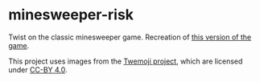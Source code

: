 # minesweeper-risk

Twist on the classic minesweeper game. Recreation of [this version of the game](https://www.mathsisfun.com/games/minesweeper-risk.html).

This project uses images from the [Twemoji project](https://twemoji.twitter.com), which are licensed under [CC-BY 4.0](https://github.com/twitter/twemoji/blob/master/LICENSE-GRAPHICS).
